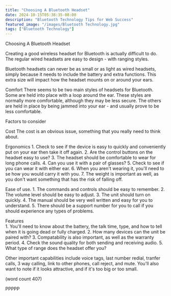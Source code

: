 ```yaml
---
title: "Choosing A Bluetooth Headset"
date: 2024-10-15T05:38:35-08:00
description: "Bluetooth Technology Tips for Web Success"
featured_image: "/images/Bluetooth Technology.jpg"
tags: ["Bluetooth Technology"]
---
```


Choosing A Bluetooth Headset

Creating a good wireless headset for Bluetooth is
actually difficult to do.  The regular wired headsets
are easy to design - with ranging styles.  

Bluetooth headsets can never be as small or as light
as wired headsets, simply because it needs to include
the battery and extra functions. This extra size
will impact how the headset mounts on or around
your ears.

Comfort
There seems to be two main styles of headsets for
Bluetooth.  Some are held into place with a loop
around the ear.  These styles are normally more
comfortable, although they may be less secure.  The
others are held in place by being jammed into
your ear - and usually prove to be less comfortable.

Factors to consider

Cost
The cost is an obvious issue, something that you
really need to think about.

Ergonomics
	1.  Check to see if the device is easy to
quickly and conveniently put on your ear then take
it off again.
	2.  Are the control buttons on the headset
easy to use?
	3.  The headset should be comfortable to
wear for long phone calls.
	4.  Can you use it with a pair of glasses?
	5.  Check to see if you can wear it with
either ear.
	6.  When you aren't wearing it, you'll 
need to se how you would carry it with you.
	7.  The weight is important as well, as you
don't want something that has the risk of falling
off.

Ease of use.
	1.  The commands and controls should be 
easy to remember.
	2.  The volume level should be easy to
adjust.
	3.  The unit should turn on quickly.
	4.  The manual should be very well written
and easy for you to understand.
	5.  There should be a support number for
you to call if you should experience any types of
problems.

Features	
	1.  You'll need to know about the battery,
the talk time, type, and how to tell when it is 
going dead or fully charged.
	2.  How many devices can the unit be paired
with?
	3.  Compatability is also important, as
well as the warranty period.
	4.  Check the sound quality for both 
sending and receiving audio.
	5.  What type of range does the headset offer
you?

Other important capabilities include voice tags,
last number redial, tranfer calls, 3 way calling,
link to other phones, call reject, and mute.  You'll
also want to note if it looks attractive, and if
it's too big or too small.

(word count 407)

PPPPP
